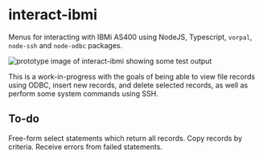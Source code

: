 # interact-ibmi

 Menus for interacting with IBMi AS400 using NodeJS, Typescript, `vorpal`, `node-ssh` and `node-odbc` packages.

![prototype image of interact-ibmi showing some test output](https://user-images.githubusercontent.com/5181964/186485005-d9686590-5599-4329-bdfa-083d5dde18ea.png)

 This is a work-in-progress with the goals of being able to view file records using ODBC, insert new records, and delete selected records, as well as perform some system commands using SSH.

## To-do

 Free-form select statements which return all records.
 Copy records by criteria.
 Receive errors from failed statements.
